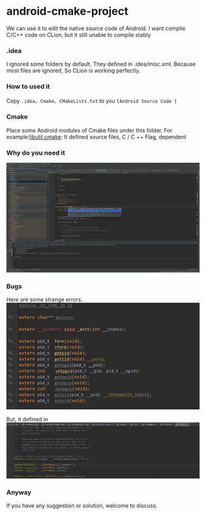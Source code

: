 # android-cmake-project
We can use it to edit the native source code of Android.
I want complie C/C++ code on CLion, but it still unable to compile stably

### .idea
I ignored some folders by default. They defined in .idea/misc.xml.
Because most files are ignored, So CLion is working perfectly.

### How to used it
Copy `.idea`、`Cmake`、`CMakeLists.txt` to you `[Android Source Code ]`

### Cmake
Place some Android modules of Cmake files under this folder.
For example:[libutil.cmake](https://github.com/Ahren-Li/android-cmake-project/blob/master/Cmake/libcutils.cmake):
  It defined source files, C / C ++ Flag, dependent

### Why do you need it
![pic](https://github.com/Ahren-Li/image/blob/master/android-cmake-project/test.png)

### Bugs
Here are some strange errors.
![error](https://github.com/Ahren-Li/image/blob/master/android-cmake-project/error.png)

But, It defined in
![error1](https://github.com/Ahren-Li/image/blob/master/android-cmake-project/error1.png)

### Anyway
If you have any suggestion or solution, welcome to discuss.